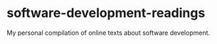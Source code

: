 # software-development-readings
My personal compilation of online texts about software development.
